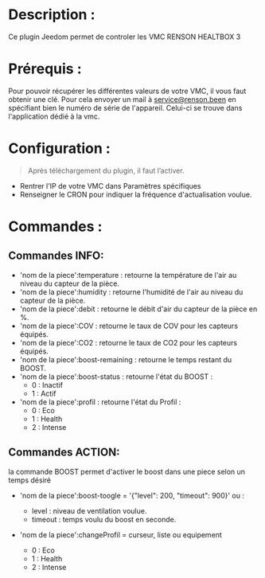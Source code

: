 Description :
===

Ce plugin Jeedom permet de controler les VMC RENSON HEALTBOX 3


Prérequis :
===
Pour pouvoir récupérer les différentes valeurs de votre VMC, il vous faut obtenir une clé.
Pour cela envoyer un mail à service@renson.been en spécifiant bien le numéro de série de l'appareil.
Celui-ci se trouve dans l'application dédié à la vmc.


Configuration :
===
> Après téléchargement du plugin, il faut l’activer.

- Rentrer l'IP de votre VMC dans Paramètres spécifiques
- Renseigner le CRON pour indiquer la fréquence d'actualisation voulue.

Commandes :
===


Commandes INFO:
---

- 'nom de la piece':temperature : retourne la température de l'air au niveau du capteur de la pièce.
- 'nom de la piece':humidity : retourne l'humidité de l'air au niveau du capteur de la pièce.
- 'nom de la piece':debit : retourne le débit d'air du capteur de la pièce en %.
- 'nom de la piece':COV : retourne le taux de COV pour les capteurs équipés.
- 'nom de la piece':CO2 : retourne le taux de CO2 pour les capteurs équipés.
- 'nom de la piece':boost-remaining : retourne le temps restant du BOOST.
- 'nom de la piece':boost-status : retourne l'état du BOOST :
   - 0 : Inactif
   - 1 : Actif
- 'nom de la piece':profil : retourne l'état du Profil :
   - 0 : Eco
   - 1 : Health
   - 2 : Intense


Commandes ACTION:
---

la commande BOOST permet d'activer le boost dans une piece selon un temps désiré

- 'nom de la piece':boost-toogle  = '{"level": 200, "timeout": 900}' ou : 
   - level : niveau de ventilation voulue.
   - timeout : temps voulu du boost en seconde.

- 'nom de la piece':changeProfil  =  curseur, liste ou equipement
   - 0 : Eco
   - 1 : Health
   - 2 : Intense
